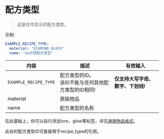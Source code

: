 # 配方类型

> 这是仅作显示的配方类型。

示例:

```yaml
EXAMPLE_RECIPE_TYPE:
  material: "DIAMOND_BLOCK"
  name: "&e示例配方类型"
```

| 内容 | 描述 | 有效输入 |
| --- | ----------- | ----------------- |
| `EXAMPLE_RECIPE_TYPE` | 配方类型的ID。<br>该ID不能与任何其他配方类型的ID相同! | **仅支持大写字母、数字、下划线!** |
| material | 原版物品 |
| name | 配方类型的名称| |

在此基础上，你可以自行添加lore、glow等标签，详见[通用物品格式](format/universal-item-format.md)。

此处的配方类型ID可直接用于recipe_type的引用。